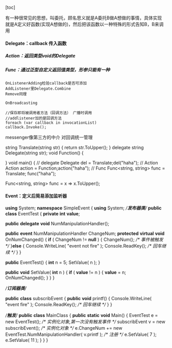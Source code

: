 [toc]





有一种很常见的思想，叫委托，顾名思义就是A委托B做A想做的事情，具体实现就是A定义好函数(实现A想做的)，然后把该函数以一种特殊的形式告知B，B来调用



#### Delegate：callback 传入函数

##### 	Action：返回类型void的Delegate

##### 	Func：通过泛型自定义返回值类型，形参只能有一种





```
OnListenerAdding检验callback是否可添加
AddListener里Delegate.Combine
Remove同理
```



```
OnBroadcasting

//保存即将被调用者方法（回调方法） 广播时调用
//addlistener加的是回调方法
foreach (var callback in invocationList)
callback.Invoke();
```



messenger像第三方的中介 对回调统一管理



string Translate(string str)
{
	return str.ToUpper();
}
delegate string Delegate(string str);
void Function()
{

}
void main()
{
	// delegate
	Delegate del = Translate;del("haha");
	// Action
	Action action = Function;action("haha");
	// Func
	Func<string, string> func = Translate;
	func("haha");



Func<string, string> func = x => x.ToUpper();



#### Event：定义后简易添加监听器

**using** System;
**namespace** SimpleEvent
{
 **using** System;
 */***********发布器类***********/*
 **public** **class** EventTest
 {
  **private** **int** **value**;

  **public** **delegate** **void** NumManipulationHandler();


  **public** **event** NumManipulationHandler ChangeNum;
  **protected** **virtual** **void** OnNumChanged()
  {
   **if** ( ChangeNum != **null** )
   {
    ChangeNum(); */\* 事件被触发 \*/*
   }**else** {
    Console.WriteLine( "event not fire" );
    Console.ReadKey(); */\* 回车继续 \*/*
   }
  }


  **public** EventTest()
  {
   **int** n = 5;
   SetValue( n );
  }


  **public** **void** SetValue( **int** n )
  {
   **if** ( **value** != n )
   {
    **value** = n;
    OnNumChanged();
   }
  }
 }


 */***********订阅器类***********/*

 **public** **class** subscribEvent
 {
  **public** **void** printf()
  {
   Console.WriteLine( "event fire" );
   Console.ReadKey(); */\* 回车继续 \*/*
  }
 }

 */***********触发***********/*
 **public** **class** MainClass
 {
  **public** **static** **void** Main()
  {
   EventTest e = new EventTest(); */\* 实例化对象,第一次没有触发事件 \*/*
   subscribEvent v = new subscribEvent(); */\* 实例化对象 \*/*
   e.ChangeNum += new EventTest.NumManipulationHandler( v.printf ); */\* 注册 \*/*
   e.SetValue( 7 );
   e.SetValue( 11 );
  }
 }
}